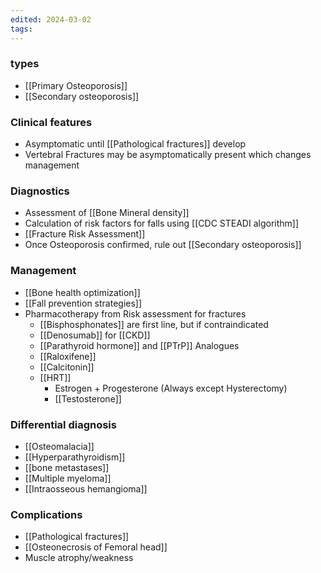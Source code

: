```yaml
---
edited: 2024-03-02
tags:
---
```

### types 
- [[Primary Osteoporosis]]
- [[Secondary osteoporosis]] 
### Clinical features 
- Asymptomatic until [[Pathological fractures]] develop
- Vertebral Fractures may be asymptomatically present which changes management 
### Diagnostics
- Assessment of [[Bone Mineral density]] 
- Calculation of risk factors for falls using [[CDC STEADI algorithm]] 
- [[Fracture Risk Assessment]] 
- Once Osteoporosis confirmed, rule out [[Secondary osteoporosis]] 
### Management
- [[Bone health optimization]]
- [[Fall prevention strategies]] 
- Pharmacotherapy from Risk assessment for fractures 
	- [[Bisphosphonates]] are first line, but if contraindicated
	- [[Denosumab]] for [[CKD]] 
	- [[Parathyroid hormone]] and [[PTrP]] Analogues
	- [[Raloxifene]]
	- [[Calcitonin]]
	- [[HRT]] 
		- Estrogen + Progesterone (Always except Hysterectomy)
		- [[Testosterone]] 

### Differential diagnosis
- [[Osteomalacia]]
- [[Hyperparathyroidism]]
- [[bone metastases]]
- [[Multiple myeloma]]
- [[Intraosseous hemangioma]] 

### Complications
- [[Pathological fractures]]
- [[Osteonecrosis of Femoral head]]
- Muscle atrophy/weakness 